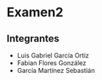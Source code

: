 # Examen2
## Integrantes
* Luis Gabriel García Ortiz
* Fabian Flores González
* García Martínez Sebastián